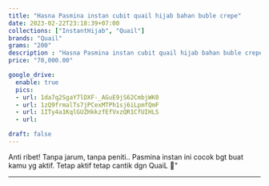 ```yaml
---
title: "Hasna Pasmina instan cubit quail hijab bahan buble crepe"
date: 2023-02-22T23:18:39+07:00
collections: ["InstantHijab", "Quail"]
brands: "Quail"
grams: "200"
description : "Hasna Pasmina instan cubit quail hijab bahan buble crepe"
price: "70,000.00"

google_drive:
  enable: true
  pics:
  - url: 1da7q2SgaY7lDXF-_AGuE9jS62CmbjWK0
  - url: 1zQ9frmalTs7jPCexMTPh1sj6iLpmfQmF
  - url: 1ITy4a1KqlGUZHkkzfEfVxzQR1CfUIHLS
  - url: 

draft: false
---
```


Anti ribet! Tanpa jarum, tanpa peniti.. Pasmina instan ini cocok bgt buat kamu yg aktif. Tetap aktif tetap cantik dgn QuaiL 🥰"

-----------      
  
